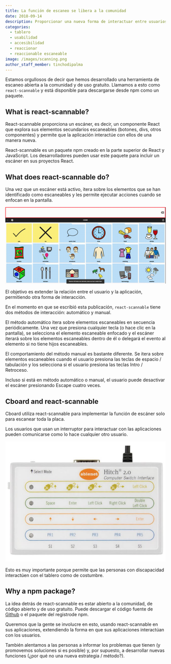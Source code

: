 ```yaml
---
title: La función de escaneo se libera a la comunidad
date: 2018-09-14
description: Proporcionar una nueva forma de interactuar entre usuarios y aplicaciones.
categories:
  - tablero
  - usabilidad
  - accesibilidad
  - reaccionar
  - reaccionable escaneable
image: /images/scanning.png
author_staff_member: tinchodipalma
---
```


Estamos orgullosos de decir que hemos desarrollado una herramienta de escaneo abierta a la comunidad y de uso gratuito. Llamamos a esto como `react-scannable` y está disponible para descargarse desde npm como un paquete.

## What is react-scannable?

React-scannable proporciona un escáner, es decir, un componente React que explora sus elementos secundarios escaneables (botones, divs, otros componentes) y permite que la aplicación interactúe con ellos de una manera nueva.

React-scannable es un paquete npm creado en la parte superior de React y JavaScript. Los desarrolladores pueden usar este paquete para incluir un escáner en sus proyectos React.

## What does react-scannable do?

Una vez que un escáner está activo, itera sobre los elementos que se han identificado como escaneables y les permite ejecutar acciones cuando se enfocan en la pantalla.

![react-scannable en acción](/images/scanning.gif)

El objetivo es extender la relación entre el usuario y la aplicación, permitiendo otra forma de interacción.

En el momento en que se escribió esta publicación, `react-scannable` tiene dos métodos de interacción: automático y manual.

El método automático itera sobre elementos escaneables en secuencia periódicamente. Una vez que presiona cualquier tecla (o hace clic en la pantalla), se selecciona el elemento escaneable enfocado y el escáner iterará sobre los elementos escaneables dentro de él o delegará el evento al elemento si no tiene hijos escaneables.

El comportamiento del método manual es bastante diferente. Se itera sobre elementos escaneables cuando el usuario presiona las teclas de espacio / tabulación y los selecciona si el usuario presiona las teclas Intro / Retroceso.

Incluso si está en método automático o manual, el usuario puede desactivar el escáner presionando Escape cuatro veces.

## Cboard and react-scannable

Cboard utiliza react-scannable para implementar la función de escáner solo para escanear toda la placa.

Los usuarios que usan un interruptor para interactuar con las aplicaciones pueden comunicarse como lo hace cualquier otro usuario.

![cambiar](/images/switch.jpg)

Esto es muy importante porque permite que las personas con discapacidad interactúen con el tablero como de costumbre.

## Why a npm package?

La idea detrás de react-scannable es estar abierto a la comunidad, de código abierto y de uso gratuito. Puede descargar el código fuente de [Github](https://github.com/cboard-org/react-scannable) o el paquete del registro</a>de npm.</p> 

Queremos que la gente se involucre en esto, usando react-scannable en sus aplicaciones, extendiendo la forma en que sus aplicaciones interactúan con los usuarios.

También alentamos a las personas a informar los problemas que tienen (y promovemos soluciones si es posible) y, por supuesto, a desarrollar nuevas funciones (¿por qué no una nueva estrategia / método?).